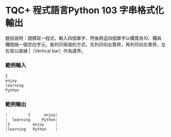 # TQC+ 程式語言Python 103 字串格式化輸出
題目說明：請撰寫一程式，輸入四個單字，然後將這四個單字以欄寬為10、欄與欄間隔一個空白字元、每列印兩個的方式，先列印向右靠齊，再列印向左靠齊，左右皆以直線 |（Vertical bar）作為邊界。
### 範例輸入
```py
I
enjoy
learning
Python
```
### 範例輸出
```py
|         I      enjoy|
|  learning     Python|
|I          enjoy     |
|learning   Python    |
```
